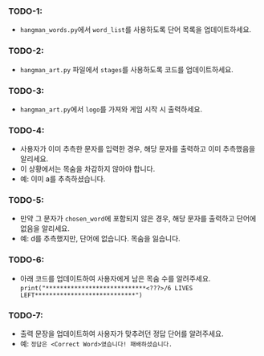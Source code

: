 ### TODO-1:
- `hangman_words.py`에서 `word_list`를 사용하도록 단어 목록을 업데이트하세요.

### TODO-2:
- `hangman_art.py` 파일에서 `stages`를 사용하도록 코드를 업데이트하세요.

### TODO-3:
- `hangman_art.py`에서 `logo`를 가져와 게임 시작 시 출력하세요.

### TODO-4:
- 사용자가 이미 추측한 문자를 입력한 경우, 해당 문자를 출력하고 이미 추측했음을 알리세요.
- 이 상황에서는 목숨을 차감하지 않아야 합니다.
- 예: 이미 a를 추측하셨습니다.

### TODO-5:
- 만약 그 문자가 `chosen_word`에 포함되지 않은 경우, 해당 문자를 출력하고 단어에 없음을 알리세요.
- 예: d를 추측했지만, 단어에 없습니다. 목숨을 잃습니다.

### TODO-6:
- 아래 코드를 업데이트하여 사용자에게 남은 목숨 수를 알려주세요.
```print("****************************<???>/6 LIVES LEFT****************************")```

### TODO-7:
- 출력 문장을 업데이트하여 사용자가 맞추려던 정답 단어를 알려주세요.
- 예: `정답은 <Correct Word>였습니다! 패배하셨습니다.`